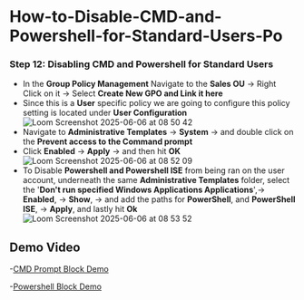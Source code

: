 # How-to-Disable-CMD-and-Powershell-for-Standard-Users-Po
### Step 12: Disabling CMD and Powershell for Standard Users
- In the **Group Policy Management** Navigate to the **Sales OU** -> Right Click on it -> Select **Create New GPO and Link it here**
- Since this is a **User** specific policy we are going to configure this policy setting is located under **User Configuration**
![Loom Screenshot 2025-06-06 at 08 50 42](https://github.com/user-attachments/assets/22ddd2b5-ba95-4e0f-9d03-258f6f00aebf)
- Navigate to **Administrative Templates** -> **System** -> and double click on the **Prevent access to the Command prompt**
- Click **Enabled** -> **Apply** -> and then hit **OK**
![Loom Screenshot 2025-06-06 at 08 52 09](https://github.com/user-attachments/assets/1df7c2c0-e9d4-42c0-9f11-5227379cd9b1)
- To Disable **Powershell and Powershell ISE** from being ran on the user account, underneath the same **Administrative Templates** folder, select the '**Don't run specified Windows Applications Applications**',-> **Enabled**, -> **Show**, -> and add the paths for **PowerShell**, and **PowerShell ISE**, -> **Apply**, and lastly hit **Ok**
![Loom Screenshot 2025-06-06 at 08 53 52](https://github.com/user-attachments/assets/381a2280-dddc-4e6d-9ac8-80d236021d8b)

## Demo Video
-[CMD Prompt Block Demo](https://www.loom.com/share/4c7c078a539b47d38c641aa7ae179477?sid=a47834ae-b705-4501-9e6c-eb661e66f344)

-[Powershell Block Demo](https://www.loom.com/share/7abdde281b4346ec8e629b274191a7ea?sid=37ec4e7c-a72a-4233-8236-bb3113bde284)
